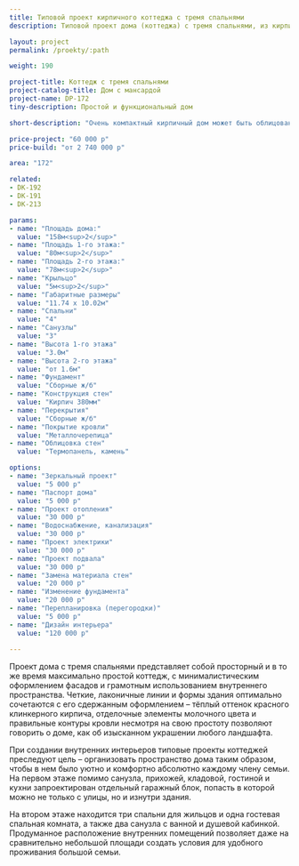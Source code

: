 ```yaml
---
title: Типовой проект кирпичного коттеджа с тремя спальнями
description: Типовой проект дома (коттеджа) с тремя спальнями, из кирпича, газобетона или пеноблоков. Площадь&#58; 172 м.кв.

layout: project
permalink: /proekty/:path

weight: 190

project-title: Коттедж с тремя спальнями
project-catalog-title: Дом с мансардой
project-name: DP-172
tiny-description: Простой и функциональный дом

short-description: "Очень компактный кирпичный дом может быть облицован термопанелью любого цвета на Ваш вкус. Фасад дома выполнен в одной цветовой гамме, что подчеркивает лаконичность его формы. А гараж на первом этаже делает хранение автомобиля комфортным и безопасным. В коттедже есть три спальни и три санузла. Кухня образует единое пространство с гостиной для максимально большой общей зоны на первом этаже. Кладовая под лестницей позволит навести порядок в доме и разгрузит некоторые помещения."

price-project: "60 000 р"
price-build: "от 2 740 000 р"

area: "172"

related:
- DK-192
- DK-191
- DK-213

params:
- name: "Площадь дома:"
  value: "158м<sup>2</sup>"
- name: "Площадь 1-го этажа:"
  value: "80м<sup>2</sup>"
- name: "Площадь 2-го этажа:"
  value: "78м<sup>2</sup>"
- name: "Крыльцо"
  value: "5м<sup>2</sup>"
- name: "Габаритные размеры"
  value: "11.74 x 10.02м"
- name: "Спальни"
  value: "4"
- name: "Санузлы"
  value: "3"
- name: "Высота 1-го этажа"
  value: "3.0м"
- name: "Высота 2-го этажа"
  value: "от 1.6м"
- name: "Фундамент"
  value: "Сборные ж/б"
- name: "Конструкция стен"
  value: "Кирпич 380мм"
- name: "Перекрытия"
  value: "Сборные ж/б"
- name: "Покрытие кровли"
  value: "Металлочерепица"
- name: "Облицовка стен"
  value: "Термопанель, камень"

options:
- name: "Зеркальный проект"
  value: "5 000 р"
- name: "Паспорт дома"
  value: "5 000 р"
- name: "Проект отопления"
  value: "30 000 р"
- name: "Водоснабжение, канализация"
  value: "30 000 р"
- name: "Проект электрики"
  value: "30 000 р"
- name: "Проект подвала"
  value: "30 000 р"
- name: "Замена материала стен"
  value: "20 000 р"
- name: "Изменение фундамента"
  value: "20 000 р"
- name: "Перепланировка (перегородки)"
  value: "5 000 р"
- name: "Дизайн интерьера"
  value: "120 000 р"
  
---
```

Проект дома с тремя спальнями представляет собой просторный и в то же время максимально простой коттедж, с минималистическим оформлением фасадов и грамотным использованием внутреннего пространства. Четкие, лаконичные линии и формы здания оптимально сочетаются с его сдержанным оформлением – тёплый оттенок красного клинкерного кирпича, отделочные элементы молочного цвета и правильные контуры кровли несмотря на свою простоту позволяют говорить о доме, как об изысканном украшении любого ландшафта.

При создании внутренних интерьеров типовые проекты коттеджей преследуют цель – организовать пространство дома таким образом, чтобы в нем было уютно и комфортно абсолютно каждому члену семьи. На первом этаже помимо санузла, прихожей, кладовой, гостиной и кухни запроектирован отдельный гаражный блок, попасть в которой можно не только с улицы, но и изнутри здания.

На втором этаже находится три спальни для жильцов и одна гостевая спальная комната, а также два санузла с ванной и душевой кабинкой. Продуманное расположение внутренних помещений позволяет даже на сравнительно небольшой площади создать условия для удобного проживания большой семьи.